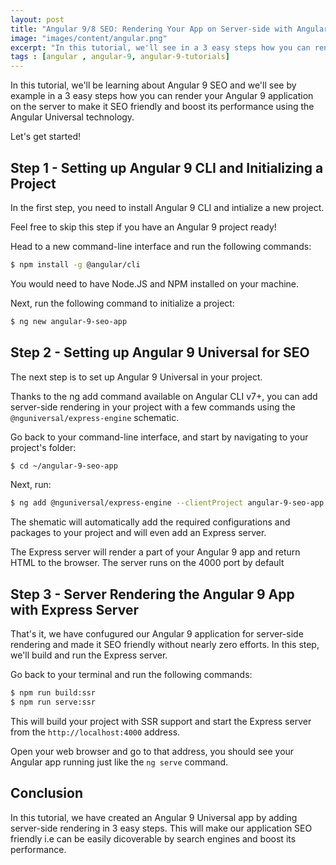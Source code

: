 ```yaml
---
layout: post
title: "Angular 9/8 SEO: Rendering Your App on Server-side with Angular Universal"
image: "images/content/angular.png"
excerpt: "In this tutorial, we'll see in a 3 easy steps how you can render your Angular 9 application on the server to make it SEO-friendly and boost its performance using the Angular Universal technology" 
tags : [angular , angular-9, angular-9-tutorials] 
---
```



In this tutorial, we'll be learning about Angular 9 SEO and we'll see by example in a 3 easy steps how you can render your Angular 9 application on the server to make it SEO friendly and boost its performance using the Angular Universal technology.

Let's get started!

## Step 1 - Setting up Angular 9 CLI and Initializing a Project

In the first step, you need to install Angular 9 CLI and intialize a new project. 

Feel free to skip this step if you have an Angular 9 project ready! 

Head to a new command-line interface and run the following commands:

```bash
$ npm install -g @angular/cli
```

You would need to have Node.JS and NPM installed on your machine.

Next, run the following command to initialize a project:

```bash
$ ng new angular-9-seo-app
```

## Step 2 - Setting up Angular 9 Universal for SEO 

The next step is to set up Angular 9 Universal in your project.

Thanks to the ng add command available on Angular CLI v7+, you can add server-side rendering in your project with a few commands using the  `@nguniversal/express-engine` schematic.

Go back to your command-line interface, and start by navigating to your project's folder:

```bash
$ cd ~/angular-9-seo-app
```

Next, run:

```bash 
$ ng add @nguniversal/express-engine --clientProject angular-9-seo-app
```

The shematic will automatically add the required configurations and packages to your project and will even add an Express server. 

The Express server will render a part of your Angular 9 app and return HTML to the browser. The server runs on the 4000 port by default

## Step 3 - Server Rendering the Angular 9 App with Express Server

That's it, we have confugured our Angular 9 application for server-side rendering and made it SEO friendly without nearly zero efforts. In this step, we'll build and run the Express server. 

Go back to your terminal and run the following commands:

```bash
$ npm run build:ssr 
$ npm run serve:ssr
```

This will build your project with SSR support and start the Express server from the `http://localhost:4000` address. 

Open your web browser and go to that address, you should see your Angular app running just like the `ng serve` command.

## Conclusion

In this tutorial, we have created an Angular 9 Universal app by adding server-side rendering in 3 easy steps. This will make our application SEO friendly i.e can be easily dicoverable by search engines and boost its performance. 